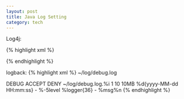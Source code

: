 ```yaml
---
layout: post
title: Java Log Setting
category: tech
---
```


Log4j:

{% highlight xml %}
<!-- Log4j Only allow DEBUG level into debug.log file -->
<appender name="debugAppender" class="org.apache.log4j.FileAppender">
  <param name="File" value="~/log/debug.log" />
  <layout class="org.apache.log4j.PatternLayout">
    <param name="ConversionPattern" value="[Time:%d][Level:%p]%m%n" />
  </layout>
  <filter class="org.apache.log4j.varia.LevelMatchFilter">
    <param name="LevelToMatch" value="DEBUG" />
    <param name="AcceptOnMatch" value="true" />
  </filter>
  <filter class="org.apache.log4j.varia.DenyAllFilter" />
</appender>
{% endhighlight %}

logback:
{% highlight xml %}
<appender name="debugAppender"
  class="ch.qos.logback.core.rolling.RollingFileAppender">
  <file>~/log/debug.log</file>
  <!-- only allow Debug level -->
  <filter class="ch.qos.logback.classic.filter.LevelFilter">
    <level>DEBUG</level>
    <onMatch>ACCEPT</onMatch>
    <onMismatch>DENY</onMismatch>
  </filter>
  <!-- rolling log files -->
  <rollingPolicy class="ch.qos.logback.core.rolling.FixedWindowRollingPolicy">
    <fileNamePattern>~/log/debug.log.%i</fileNamePattern>
    <minIndex>1</minIndex>
    <maxIndex>10</maxIndex>
  </rollingPolicy>
  <triggeringPolicy
    class="ch.qos.logback.core.rolling.SizeBasedTriggeringPolicy">
    <maxFileSize>10MB</maxFileSize>
  </triggeringPolicy>
  <encoder class="ch.qos.logback.classic.encoder.PatternLayoutEncoder">
    <Pattern>
      %d{yyyy-MM-dd HH:mm:ss} - %-5level %logger{36} - %msg%n
    </Pattern>
  </encoder>
</appender>
{% endhighlight %}

